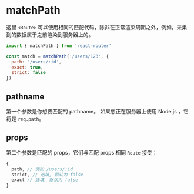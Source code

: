# matchPath

这里 `<Route>` 可以使用相同的匹配代码，除非在正常渲染周期之外，例如，采集到的数据属于之前渲染到服务器上的。

```js
import { matchPath } from 'react-router'

const match = matchPath('/users/123', {
  path: '/users/:id',
  exact: true,
  strict: false
})
```

## pathname

第一个参数是你想要匹配的 pathname。 如果您正在服务器上使用 Node.js ，它将是 `req.path`。

## props

第二个参数是匹配的 props，它们与匹配 props 相同 `Route` 接受：

```js
{
  path, // 例如 /users/:id
  strict, // 选填, 默认为 false
  exact // 选填, 默认为 false
}
```
